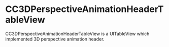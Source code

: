 # CC3DPerspectiveAnimationHeaderTableView
CC3DPerspectiveAnimationHeaderTableView is a UITableView which implemented 3D perspective animation header.
